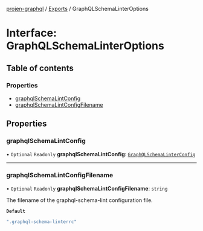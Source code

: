 [projen-graphql](../README.md) / [Exports](../modules.md) / GraphQLSchemaLinterOptions

# Interface: GraphQLSchemaLinterOptions

## Table of contents

### Properties

- [graphqlSchemaLintConfig](GraphQLSchemaLinterOptions.md#graphqlschemalintconfig)
- [graphqlSchemaLintConfigFilename](GraphQLSchemaLinterOptions.md#graphqlschemalintconfigfilename)

## Properties

### graphqlSchemaLintConfig

• `Optional` `Readonly` **graphqlSchemaLintConfig**: [`GraphQLSchemaLinterConfig`](GraphQLSchemaLinterConfig.md)

___

### graphqlSchemaLintConfigFilename

• `Optional` `Readonly` **graphqlSchemaLintConfigFilename**: `string`

The filename of the graphql-schema-lint configuration file.

**`Default`**

```ts
".graphql-schema-linterrc"
```
